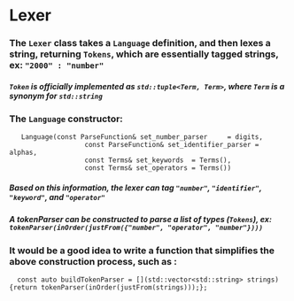 # Lexer

### The `Lexer` class takes a `Language` definition, and then lexes a string, returning `Tokens`, which are essentially tagged strings, ex: `"2000" : "number"`

##### `Token` is officially implemented as `std::tuple<Term, Term>`, where `Term` is a synonym for `std::string`

### The `Language` constructor:

       Language(const ParseFunction& set_number_parser     = digits,
                       const ParseFunction& set_identifier_parser = alphas,
                       const Terms& set_keywords  = Terms(),
                       const Terms& set_operators = Terms())
                       
##### Based on this information, the lexer can tag `"number"`, `"identifier"`, `"keyword"`, and `"operator"`
##### A tokenParser can be constructed to parse a list of types (`Tokens`), ex: `tokenParser(inOrder(justFrom({"number", "operator", "number"})))`

### It would be a good idea to write a function that simplifies the above construction process, such as :

      const auto buildTokenParser = [](std::vector<std::string> strings){return tokenParser(inOrder(justFrom(strings)));};
      
